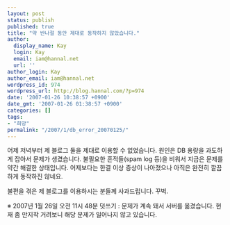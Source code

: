 ```yaml
---
layout: post
status: publish
published: true
title: "약 반나절 동안 제대로 동작하지 않았습니다."
author:
  display_name: Kay
  login: Kay
  email: iam@hannal.net
  url: ''
author_login: Kay
author_email: iam@hannal.net
wordpress_id: 974
wordpress_url: http://blog.hannal.com/?p=974
date: '2007-01-26 10:38:57 +0900'
date_gmt: '2007-01-26 01:38:57 +0900'
categories: []
tags:
- "희망"
permalink: "/2007/1/db_error_20070125/"
---
```

<p>어제 저녁부터 제 블로그 둘을 제대로 이용할 수 없었습니다. 원인은 DB 용량을 과도하게 잡아서 문제가 생겼습니다. 불필요한 흔적들(spam log 등)을 비워서 지금은 문제를 약간 해결한 상태입니다. 어제보다는 한결 이상 증상이 나아졌으나 아직은 완전히 깔끔하게 동작하진 않네요.</p>
<p>불편을 겪은 제 블로그를 이용하시는 분들께 사과드립니다. 꾸벅.</p>
<p>※ 2007년 1월 26일 오전 11시 48분 덧쓰기 : 문제가 계속 돼서 서버를 옮겼습니다. 현재 좀 만지작 거려보니 해당 문제가 일어나지 않고 있습니다.</p>
